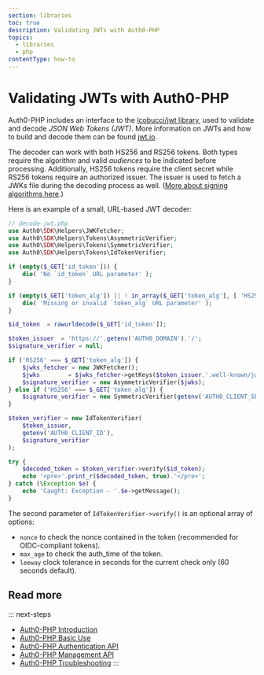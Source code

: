 ```yaml
---
section: libraries
toc: true
description: Validating JWTs with Auth0-PHP
topics:
  - libraries
  - php
contentType: how-to
---
```


# Validating JWTs with Auth0-PHP

Auth0-PHP includes an interface to the [lcobucci/jwt library](https://github.com/lcobucci/jwt), used to validate and decode <dfn data-key="json-web-token">JSON Web Tokens (JWT)</dfn>. More information on JWTs and how to build and decode them can be found [jwt.io](https://jwt.io/).

The decoder can work with both HS256 and RS256 tokens. Both types require the algorithm and valid <dfn data-key="audience">audiences</dfn> to be indicated before processing. Additionally, HS256 tokens require the client secret while RS256 tokens require an authorized issuer. The issuer is used to fetch a JWKs file during the decoding process as well. ([More about signing algorithms here](https://auth0.com/blog/navigating-rs256-and-jwks/).)

Here is an example of a small, URL-based JWT decoder:

```php
// decode-jwt.php
use Auth0\SDK\Helpers\JWKFetcher;
use Auth0\SDK\Helpers\Tokens\AsymmetricVerifier;
use Auth0\SDK\Helpers\Tokens\SymmetricVerifier;
use Auth0\SDK\Helpers\Tokens\IdTokenVerifier;

if (empty($_GET['id_token'])) {
    die( 'No `id_token` URL parameter' );
}

if (empty($_GET['token_alg']) || ! in_array($_GET['token_alg'], [ 'HS256', 'RS256' ])) {
    die( 'Missing or invalid `token_alg` URL parameter' );
}

$id_token  = rawurldecode($_GET['id_token']);

$token_issuer  = 'https://'.getenv('AUTH0_DOMAIN').'/';
$signature_verifier = null;

if ('RS256' === $_GET['token_alg']) {
    $jwks_fetcher = new JWKFetcher();
    $jwks        = $jwks_fetcher->getKeys($token_issuer.'.well-known/jwks.json');
    $signature_verifier = new AsymmetricVerifier($jwks);
} else if ('HS256' === $_GET['token_alg']) {
    $signature_verifier = new SymmetricVerifier(getenv('AUTH0_CLIENT_SECRET'));
}

$token_verifier = new IdTokenVerifier(
    $token_issuer,
    getenv('AUTH0_CLIENT_ID'),
    $signature_verifier
);

try {
    $decoded_token = $token_verifier->verify($id_token);
    echo '<pre>'.print_r($decoded_token, true).'</pre>';
} catch (\Exception $e) {
    echo 'Caught: Exception - '.$e->getMessage();
}
```

The second parameter of `IdTokenVerifier->verify()` is an optional array of options:

* `nonce` to check the nonce contained in the token (recommended for OIDC-compliant tokens).
* `max_age` to check the auth_time of the token.
* `leeway` clock tolerance in seconds for the current check only (60 seconds default).

## Read more

::: next-steps
* [Auth0-PHP Introduction](/libraries/auth0-php)
* [Auth0-PHP Basic Use](/libraries/auth0-php/basic-use)
* [Auth0-PHP Authentication API](/libraries/auth0-php/authentication-api)
* [Auth0-PHP Management API](/libraries/auth0-php/management-api)
* [Auth0-PHP Troubleshooting](/libraries/auth0-php/troubleshooting)
:::
